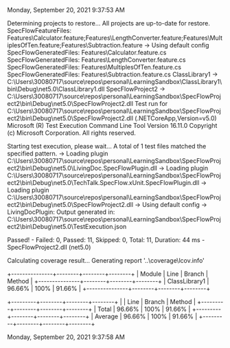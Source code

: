
Monday, September 20, 2021 9:37:53 AM

  Determining projects to restore...
  All projects are up-to-date for restore.
  SpecFlowFeatureFiles: Features\Calculator.feature;Features\LengthConverter.feature;Features\MultiplesOfTen.feature;Features\Subtraction.feature
-> Using default config
  SpecFlowGeneratedFiles: Features\Calculator.feature.cs
  SpecFlowGeneratedFiles: Features\LengthConverter.feature.cs
  SpecFlowGeneratedFiles: Features\MultiplesOfTen.feature.cs
  SpecFlowGeneratedFiles: Features\Subtraction.feature.cs
  ClassLibrary1 -> C:\Users\30080717\source\repos\personal\LearningSandbox\ClassLibrary1\bin\Debug\net5.0\ClassLibrary1.dll
  SpecFlowProject2 -> C:\Users\30080717\source\repos\personal\LearningSandbox\SpecFlowProject2\bin\Debug\net5.0\SpecFlowProject2.dll
Test run for C:\Users\30080717\source\repos\personal\LearningSandbox\SpecFlowProject2\bin\Debug\net5.0\SpecFlowProject2.dll (.NETCoreApp,Version=v5.0)
Microsoft (R) Test Execution Command Line Tool Version 16.11.0
Copyright (c) Microsoft Corporation.  All rights reserved.

Starting test execution, please wait...
A total of 1 test files matched the specified pattern.
-> Loading plugin C:\Users\30080717\source\repos\personal\LearningSandbox\SpecFlowProject2\bin\Debug\net5.0\LivingDoc.SpecFlowPlugin.dll
-> Loading plugin C:\Users\30080717\source\repos\personal\LearningSandbox\SpecFlowProject2\bin\Debug\net5.0\TechTalk.SpecFlow.xUnit.SpecFlowPlugin.dll
-> Loading plugin C:\Users\30080717\source\repos\personal\LearningSandbox\SpecFlowProject2\bin\Debug\net5.0\SpecFlowProject2.dll
-> Using default config
-> LivingDocPlugin: Output generated in: C:\Users\30080717\source\repos\personal\LearningSandbox\SpecFlowProject2\bin\Debug\net5.0\TestExecution.json

Passed!  - Failed:     0, Passed:    11, Skipped:     0, Total:    11, Duration: 44 ms - SpecFlowProject2.dll (net5.0)

Calculating coverage result...
  Generating report '..\coverage\lcov.info'

+---------------+--------+--------+--------+
| Module        | Line   | Branch | Method |
+---------------+--------+--------+--------+
| ClassLibrary1 | 96.66% | 100%   | 91.66% |
+---------------+--------+--------+--------+

+---------+--------+--------+--------+
|         | Line   | Branch | Method |
+---------+--------+--------+--------+
| Total   | 96.66% | 100%   | 91.66% |
+---------+--------+--------+--------+
| Average | 96.66% | 100%   | 91.66% |
+---------+--------+--------+--------+


Monday, September 20, 2021 9:37:58 AM

